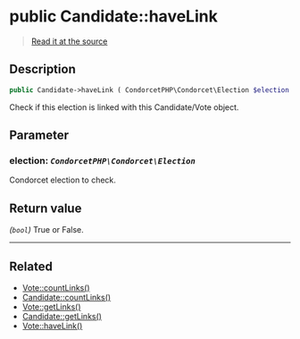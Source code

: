 # public Candidate::haveLink

> [Read it at the source](https://github.com/julien-boudry/Condorcet/blob/master/src/Relations/Linkable.php#L31)

## Description    

```php
public Candidate->haveLink ( CondorcetPHP\Condorcet\Election $election ): bool
```

Check if this election is linked with this Candidate/Vote object.

## Parameter

### **election:** *`CondorcetPHP\Condorcet\Election`*   
Condorcet election to check.    


## Return value   

*(`bool`)* True or False.


---------------------------------------

## Related

* [Vote::countLinks()](/Docs/api-reference/Vote%20Class/Vote--countLinks().md)    
* [Candidate::countLinks()](/Docs/api-reference/Candidate%20Class/Candidate--countLinks().md)    
* [Vote::getLinks()](/Docs/api-reference/Vote%20Class/Vote--getLinks().md)    
* [Candidate::getLinks()](/Docs/api-reference/Candidate%20Class/Candidate--getLinks().md)    
* [Vote::haveLink()](/Docs/api-reference/Vote%20Class/Vote--haveLink().md)    

